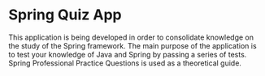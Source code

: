 # Spring Quiz App
This application is being developed in order to consolidate knowledge on the study of the Spring framework. The main purpose of the application is to test your knowledge of Java and Spring by passing a series of tests. Spring Professional Practice Questions is used as a theoretical guide.
